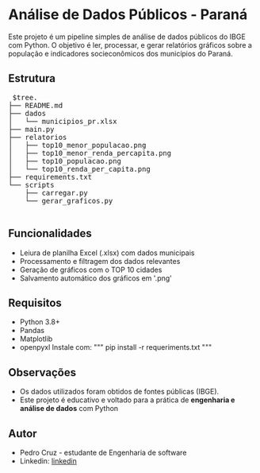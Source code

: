 # Análise de Dados Públicos - Paraná
Este projeto é um pipeline simples de análise de dados públicos do IBGE com Python. O objetivo é ler, processar, e gerar relatórios gráficos sobre a população e indicadores socieconômicos dos municípios do Paraná.

## Estrutura

<pre> $tree. 
├── README.md
├── dados
│   └── municipios_pr.xlsx
├── main.py
├── relatorios
│   ├── top10_menor_populacao.png
│   ├── top10_menor_renda_percapita.png
│   ├── top10_populacao.png
│   └── top10_renda_per_capita.png
├── requirements.txt
└── scripts
    ├── carregar.py
    └── gerar_graficos.py
 </pre>

## Funcionalidades

- Leiura de planilha Excel (.xlsx) com dados municipais
- Processamento e filtragem dos dados relevantes
- Geração de gráficos com o TOP 10 cidades
- Salvamento automático dos gráficos em '.png'


## Requisitos

- Python 3.8+
- Pandas
- Matplotlib
- openpyxl
 Instale com:
 """ pip install -r requeriments.txt """

 ## Observações
 - Os dados utilizados foram obtidos de fontes públicas (IBGE).
 - Este projeto é educativo e voltado para a prática de **engenharia e análise de dados** com Python

 ## Autor
- Pedro Cruz - estudante de Engenharia de software
- Linkedin: [linkedin](https://www.linkedin.com/in/pedro-luiz-cruz-01aa1b1b2/)

